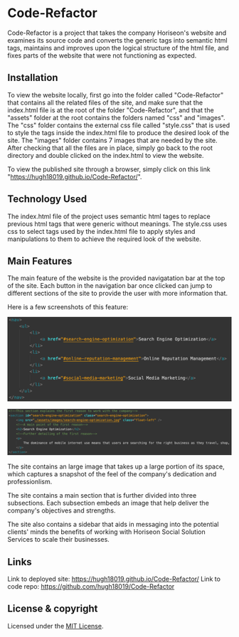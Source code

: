 # Code-Refactor

Code-Refactor is a project that takes the company Horiseon's website and examines its source code and converts the generic tags into semantic html tags, maintains and improves upon the logical structure of the html file, and fixes parts of the website that were not functioning as expected.

## Installation

To view the website locally, first go into the folder called "Code-Refactor" that contains all the related files of the site, and make sure that the index.html file is at the root of the folder "Code-Refactor", and that the "assets" folder at the root contains the folders named "css" and "images". The "css" folder contains the external css file called "style.css" that is used to style the tags inside the index.html file to produce the desired look of the site. The "images" folder contains 7 images that are needed by the site. After checking that all the files are in place, simply go back to the root directory and double clicked on the index.html to view the website.

To view the published site through a browser, simply click on this link "https://hugh18019.github.io/Code-Refactor/".

## Technology Used

The index.html file of the project uses semantic html tages to replace previous html tags that were generic without meanings.
The style.css uses css to select tags used by the index.html file to apply styles and manipulations to them to achieve the required look of the website.

## Main Features

The main feature of the website is the provided navigatation bar at the top of the site. Each button in the navigation bar once clicked can jump to different sections of the site to provide the user with more information that.

Here is a few screenshots of this feature:

![Navigation_bar](Navigation_Bar.png 'Navigator Bar')

![Dest.](Destinations.png 'Destinations')

The site contains an large image that takes up a large portion of its space, which captures a snapshot of the feel of the company's dedication and professionlism.

The site contains a main section that is further divided into three subsections. Each subsection embeds an image that help deliver the company's objectives and strengths.

The site also contains a sidebar that aids in messaging into the potential clients' minds the benefits of working with Horiseon Social Solution Services to scale their businesses.

## Links

Link to deployed site: https://hugh18019.github.io/Code-Refactor/
Link to code repo: https://github.com/hugh18019/Code-Refactor

## License & copyright

Licensed under the [MIT License](LICENSE).
